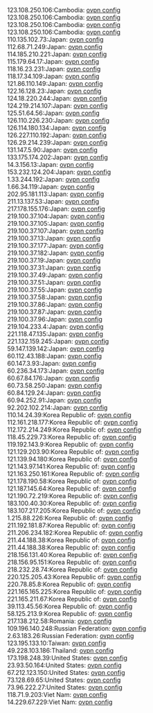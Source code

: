 123.108.250.106:Cambodia: [ovpn config](vpn/123_108_250_106.ovpn)  
123.108.250.106:Cambodia: [ovpn config](vpn/123_108_250_106.ovpn)  
123.108.250.106:Cambodia: [ovpn config](vpn/123_108_250_106.ovpn)  
123.108.250.106:Cambodia: [ovpn config](vpn/123_108_250_106.ovpn)  
110.135.102.73:Japan: [ovpn config](vpn/110_135_102_73.ovpn)  
112.68.71.249:Japan: [ovpn config](vpn/112_68_71_249.ovpn)  
114.185.210.221:Japan: [ovpn config](vpn/114_185_210_221.ovpn)  
115.179.64.17:Japan: [ovpn config](vpn/115_179_64_17.ovpn)  
118.16.23.231:Japan: [ovpn config](vpn/118_16_23_231.ovpn)  
118.17.34.109:Japan: [ovpn config](vpn/118_17_34_109.ovpn)  
121.86.110.149:Japan: [ovpn config](vpn/121_86_110_149.ovpn)  
122.16.128.23:Japan: [ovpn config](vpn/122_16_128_23.ovpn)  
124.18.220.244:Japan: [ovpn config](vpn/124_18_220_244.ovpn)  
124.219.214.107:Japan: [ovpn config](vpn/124_219_214_107.ovpn)  
125.51.64.56:Japan: [ovpn config](vpn/125_51_64_56.ovpn)  
126.110.226.230:Japan: [ovpn config](vpn/126_110_226_230.ovpn)  
126.114.180.134:Japan: [ovpn config](vpn/126_114_180_134.ovpn)  
126.227.110.192:Japan: [ovpn config](vpn/126_227_110_192.ovpn)  
126.29.214.239:Japan: [ovpn config](vpn/126_29_214_239.ovpn)  
131.147.5.90:Japan: [ovpn config](vpn/131_147_5_90.ovpn)  
133.175.174.202:Japan: [ovpn config](vpn/133_175_174_202.ovpn)  
14.3.156.13:Japan: [ovpn config](vpn/14_3_156_13.ovpn)  
153.232.124.204:Japan: [ovpn config](vpn/153_232_124_204.ovpn)  
1.33.244.192:Japan: [ovpn config](vpn/1_33_244_192.ovpn)  
1.66.34.119:Japan: [ovpn config](vpn/1_66_34_119.ovpn)  
202.95.181.113:Japan: [ovpn config](vpn/202_95_181_113.ovpn)  
211.13.137.53:Japan: [ovpn config](vpn/211_13_137_53.ovpn)  
217.178.155.176:Japan: [ovpn config](vpn/217_178_155_176.ovpn)  
219.100.37.104:Japan: [ovpn config](vpn/219_100_37_104.ovpn)  
219.100.37.105:Japan: [ovpn config](vpn/219_100_37_105.ovpn)  
219.100.37.107:Japan: [ovpn config](vpn/219_100_37_107.ovpn)  
219.100.37.13:Japan: [ovpn config](vpn/219_100_37_13.ovpn)  
219.100.37.177:Japan: [ovpn config](vpn/219_100_37_177.ovpn)  
219.100.37.182:Japan: [ovpn config](vpn/219_100_37_182.ovpn)  
219.100.37.19:Japan: [ovpn config](vpn/219_100_37_19.ovpn)  
219.100.37.31:Japan: [ovpn config](vpn/219_100_37_31.ovpn)  
219.100.37.49:Japan: [ovpn config](vpn/219_100_37_49.ovpn)  
219.100.37.51:Japan: [ovpn config](vpn/219_100_37_51.ovpn)  
219.100.37.55:Japan: [ovpn config](vpn/219_100_37_55.ovpn)  
219.100.37.58:Japan: [ovpn config](vpn/219_100_37_58.ovpn)  
219.100.37.86:Japan: [ovpn config](vpn/219_100_37_86.ovpn)  
219.100.37.87:Japan: [ovpn config](vpn/219_100_37_87.ovpn)  
219.100.37.96:Japan: [ovpn config](vpn/219_100_37_96.ovpn)  
219.104.233.4:Japan: [ovpn config](vpn/219_104_233_4.ovpn)  
221.118.47.135:Japan: [ovpn config](vpn/221_118_47_135.ovpn)  
221.132.159.245:Japan: [ovpn config](vpn/221_132_159_245.ovpn)  
59.147.139.142:Japan: [ovpn config](vpn/59_147_139_142.ovpn)  
60.112.43.188:Japan: [ovpn config](vpn/60_112_43_188.ovpn)  
60.147.3.93:Japan: [ovpn config](vpn/60_147_3_93.ovpn)  
60.236.34.173:Japan: [ovpn config](vpn/60_236_34_173.ovpn)  
60.67.84.176:Japan: [ovpn config](vpn/60_67_84_176.ovpn)  
60.73.58.250:Japan: [ovpn config](vpn/60_73_58_250.ovpn)  
60.84.129.24:Japan: [ovpn config](vpn/60_84_129_24.ovpn)  
60.94.252.91:Japan: [ovpn config](vpn/60_94_252_91.ovpn)  
92.202.102.214:Japan: [ovpn config](vpn/92_202_102_214.ovpn)  
110.14.24.39:Korea Republic of: [ovpn config](vpn/110_14_24_39.ovpn)  
112.161.218.177:Korea Republic of: [ovpn config](vpn/112_161_218_177.ovpn)  
112.172.214.249:Korea Republic of: [ovpn config](vpn/112_172_214_249.ovpn)  
118.45.229.73:Korea Republic of: [ovpn config](vpn/118_45_229_73.ovpn)  
119.192.143.9:Korea Republic of: [ovpn config](vpn/119_192_143_9.ovpn)  
121.129.203.90:Korea Republic of: [ovpn config](vpn/121_129_203_90.ovpn)  
121.139.94.180:Korea Republic of: [ovpn config](vpn/121_139_94_180.ovpn)  
121.143.97.141:Korea Republic of: [ovpn config](vpn/121_143_97_141.ovpn)  
121.163.250.161:Korea Republic of: [ovpn config](vpn/121_163_250_161.ovpn)  
121.178.190.58:Korea Republic of: [ovpn config](vpn/121_178_190_58.ovpn)  
121.187.145.64:Korea Republic of: [ovpn config](vpn/121_187_145_64.ovpn)  
121.190.72.219:Korea Republic of: [ovpn config](vpn/121_190_72_219.ovpn)  
183.100.40.30:Korea Republic of: [ovpn config](vpn/183_100_40_30.ovpn)  
183.107.217.205:Korea Republic of: [ovpn config](vpn/183_107_217_205.ovpn)  
1.215.88.226:Korea Republic of: [ovpn config](vpn/1_215_88_226.ovpn)  
211.192.181.87:Korea Republic of: [ovpn config](vpn/211_192_181_87.ovpn)  
211.206.234.182:Korea Republic of: [ovpn config](vpn/211_206_234_182.ovpn)  
211.44.188.38:Korea Republic of: [ovpn config](vpn/211_44_188_38.ovpn)  
211.44.188.38:Korea Republic of: [ovpn config](vpn/211_44_188_38.ovpn)  
218.156.131.40:Korea Republic of: [ovpn config](vpn/218_156_131_40.ovpn)  
218.156.95.151:Korea Republic of: [ovpn config](vpn/218_156_95_151.ovpn)  
218.232.28.74:Korea Republic of: [ovpn config](vpn/218_232_28_74.ovpn)  
220.125.205.43:Korea Republic of: [ovpn config](vpn/220_125_205_43.ovpn)  
220.78.85.8:Korea Republic of: [ovpn config](vpn/220_78_85_8.ovpn)  
221.165.165.225:Korea Republic of: [ovpn config](vpn/221_165_165_225.ovpn)  
221.165.211.67:Korea Republic of: [ovpn config](vpn/221_165_211_67.ovpn)  
39.113.45.56:Korea Republic of: [ovpn config](vpn/39_113_45_56.ovpn)  
58.125.213.9:Korea Republic of: [ovpn config](vpn/58_125_213_9.ovpn)  
217.138.212.58:Romania: [ovpn config](vpn/217_138_212_58.ovpn)  
109.196.140.248:Russian Federation: [ovpn config](vpn/109_196_140_248.ovpn)  
2.63.183.26:Russian Federation: [ovpn config](vpn/2_63_183_26.ovpn)  
123.195.133.10:Taiwan: [ovpn config](vpn/123_195_133_10.ovpn)  
49.228.103.186:Thailand: [ovpn config](vpn/49_228_103_186.ovpn)  
173.198.248.39:United States: [ovpn config](vpn/173_198_248_39.ovpn)  
23.93.50.164:United States: [ovpn config](vpn/23_93_50_164.ovpn)  
67.212.123.150:United States: [ovpn config](vpn/67_212_123_150.ovpn)  
73.128.69.65:United States: [ovpn config](vpn/73_128_69_65.ovpn)  
73.96.222.27:United States: [ovpn config](vpn/73_96_222_27.ovpn)  
118.71.9.203:Viet Nam: [ovpn config](vpn/118_71_9_203.ovpn)  
14.229.67.229:Viet Nam: [ovpn config](vpn/14_229_67_229.ovpn)  
